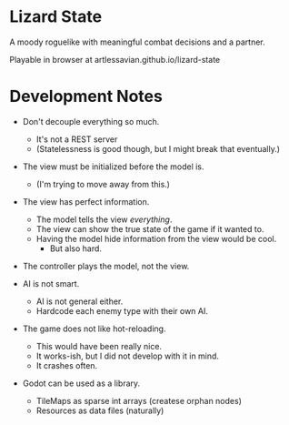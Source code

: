 # Lizard State
A moody roguelike with meaningful combat decisions and a partner.

Playable in browser at artlessavian.github.io/lizard-state

<!-- # Contributing
Please describe your commits and more importantly,
/why/ you made the decisions you did.

(its probably just me contributing) -->


# Development Notes

* Don't decouple everything so much.
    * It's not a REST server
    * (Statelessness is good though, but I might break that eventually.)

* The view must be initialized before the model is.
    * (I'm trying to move away from this.)

* The view has perfect information.
    * The model tells the view *everything*.
    * The view can show the true state of the game if it wanted to.
    * Having the model hide information from the view would be cool.
        * But also hard.

* The controller plays the model, not the view.

* AI is not smart.
    * AI is not general either.
    * Hardcode each enemy type with their own AI.

* The game does not like hot-reloading.
    * This would have been really nice.
    * It works-ish, but I did not develop with it in mind.
    * It crashes often.

* Godot can be used as a library.
    * TileMaps as sparse int arrays (createse orphan nodes)
    * Resources as data files (naturally)